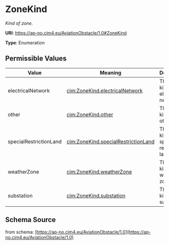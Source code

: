 # ZoneKind

_Kind of zone._

**URI**: https://ap-no.cim4.eu/AviationObstacle/1.0#ZoneKind

**Type**: Enumeration

## Permissible Values

| Value | Meaning | Description |
| --- | --- | --- |
| electricalNetwork | [cim:ZoneKind.electricalNetwork](https://ap-no.cim4.eu/AviationObstacle/1.0#ZoneKind.electricalNetwork) | The zone kind is electrical network. |
| other | [cim:ZoneKind.other](https://ap-no.cim4.eu/AviationObstacle/1.0#ZoneKind.other) | The zone kind is other. |
| specialRestrictionLand | [cim:ZoneKind.specialRestrictionLand](https://ap-no.cim4.eu/AviationObstacle/1.0#ZoneKind.specialRestrictionLand) | The zone kind is special restriction land. |
| weatherZone | [cim:ZoneKind.weatherZone](https://ap-no.cim4.eu/AviationObstacle/1.0#ZoneKind.weatherZone) | The zone kind is weather zone. |
| substation | [cim:ZoneKind.substation](https://ap-no.cim4.eu/AviationObstacle/1.0#ZoneKind.substation) | The zone kind is substation. |
## Schema Source

from schema: [https://ap-no.cim4.eu/AviationObstacle/1.0](https://ap-no.cim4.eu/AviationObstacle/1.0)
